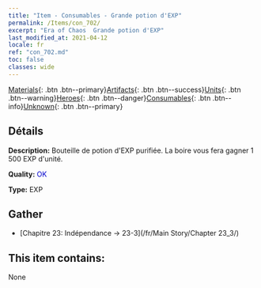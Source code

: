```yaml
---
title: "Item - Consumables - Grande potion d'EXP"
permalink: /Items/con_702/
excerpt: "Era of Chaos  Grande potion d'EXP"
last_modified_at: 2021-04-12
locale: fr
ref: "con_702.md"
toc: false
classes: wide
---
```

 [Materials](/fr/Items/){: .btn .btn--primary}[Artifacts](/fr/Items/Artifacts/){: .btn .btn--success}[Units](/fr/Items/Units/){: .btn .btn--warning}[Heroes](/fr/Items/Heroes/){: .btn .btn--danger}[Consumables](/fr/Items/Consumables/){: .btn .btn--info}[Unknown](/fr/Items/Unknown/){: .btn .btn--primary}

## Détails
 **Description:** Bouteille de potion d'EXP purifiée. La boire vous fera gagner 1 500 EXP d'unité.

 **Quality:** <span style="color: #0000CD">OK</span>

 **Type:** EXP

## Gather

*    [Chapitre 23: Indépendance -> 23-3](/fr/Main Story/Chapter 23_3/) 

## This item contains:

  None

